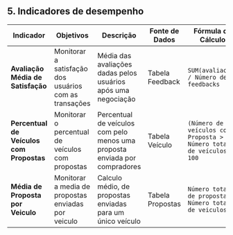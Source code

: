 ## 5. Indicadores de desempenho

| Indicador                          | Objetivos                                           | Descrição                                                         | Fonte de Dados     | Fórmula de Cálculo                                                                       |
|------------------------------------|-----------------------------------------------------|-------------------------------------------------------------------|---------------------|------------------------------------------------------------------------------------------|
| **Avaliação Média de Satisfação**  | Monitorar a satisfação dos usuários com as transações | Média das avaliações dadas pelos usuários após uma negociação    | Tabela Feedback    | `SUM(avaliacao) / Número de feedbacks`                                                   |
| **Percentual de Veículos com Propostas**| Monitorar o percentual de veículos com propostas        | Percentual de veículos com pelo menos uma proposta enviada por compradores | Tabela Veículo  | `(Número de veículos com Proposta > 0 / Número total de veículos) * 100`             |
| **Média de Proposta por Veiculo** | Monitorar a media de propostas enviadas por veiculo | Calculo médio, de propostas enviadas para um único veículo | Tabela Propostas | `Número total de propostas / Número total de veiculos`                                           |

